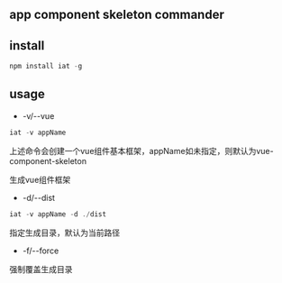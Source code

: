 ## app component skeleton commander

## install

```js
npm install iat -g
```

## usage

* -v/--vue

```js
iat -v appName
```
上述命令会创建一个vue组件基本框架，appName如未指定，则默认为vue-component-skeleton

生成vue组件框架

* -d/--dist

```js
iat -v appName -d ./dist
```

指定生成目录，默认为当前路径

* -f/--force

强制覆盖生成目录